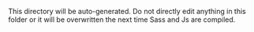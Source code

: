 This directory will be auto-generated. Do not directly edit anything in this 
folder or it will be overwritten the next time Sass and Js are compiled.
